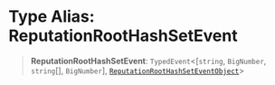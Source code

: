 # Type Alias: ReputationRootHashSetEvent

> **ReputationRootHashSetEvent**: `TypedEvent`\<\[`string`, `BigNumber`, `string`[], `BigNumber`\], [`ReputationRootHashSetEventObject`](../interfaces/ReputationRootHashSetEventObject.md)\>
